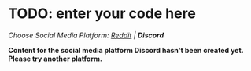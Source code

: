 # TODO: enter your code here
_Choose Social Media Platform: <a href='../../../reddit/ch03_bots/03_anatomy_of_a_bot/03_practice_statements_variables_sleep.html'>Reddit</a> | __Discord___

__Content for the social media platform Discord hasn't been created yet. Please try another platform.__